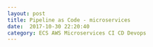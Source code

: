 ```yaml
---
layout: post
title: Pipeline as Code - microservices
date:  2017-10-30 22:20:40
category: ECS AWS Microservices CI CD Devops
---
```

